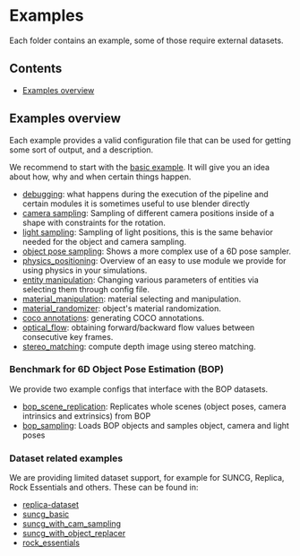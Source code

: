 # Examples

Each folder contains an example, some of those require external datasets.

## Contents

* [Examples overview](#examples-overview)

## Examples overview

Each example provides a valid configuration file that can be used for getting some sort of output, and a description.

We recommend to start with the [basic example](basic).
It will give you an idea about how, why and when certain things happen.

* [debugging](debugging): what happens during the execution of the pipeline and certain modules it is sometimes useful to use blender directly
* [camera sampling](camera_sampling): Sampling of different camera positions inside of a shape with constraints for the rotation.
* [light sampling](light_sampling): Sampling of light positions, this is the same behavior needed for the object and camera sampling.
* [object pose sampling](object_pose_sampling): Shows a more complex use of a 6D pose sampler.
* [physics_positioning](physics_positioning): Overview of an easy to use module we provide for using physics in your simulations.
* [entity manipulation](entity_manipulation): Changing various parameters of entities via selecting them through config file.
* [material_manipulation](material_manipulation): material selecting and manipulation.
* [material_randomizer](): object's material randomization.
* [coco annotations](coco_annotations): generating COCO annotations.
* [optical_flow](optical_flow): obtaining forward/backward flow values between consecutive key frames.
* [stereo_matching](stereo_matching): compute depth image using stereo matching.

### Benchmark for 6D Object Pose Estimation (BOP)
We provide two example configs that interface with the BOP datasets.

* [bop_scene_replication](bop_scene_replication): Replicates whole scenes (object poses, camera intrinsics and extrinsics) from BOP
* [bop_sampling](bop_sampling): Loads BOP objects and samples object, camera and light poses

### Dataset related examples

We are providing limited dataset support, for example for SUNCG, Replica, Rock Essentials and others.
These can be found in:
* [replica-dataset](replica-dataset)
* [suncg_basic](suncg_basic)
* [suncg_with_cam_sampling](suncg_with_cam_sampling)
* [suncg_with_object_replacer](suncg_with_object_replacer)
* [rock_essentials](rock_essentials)

